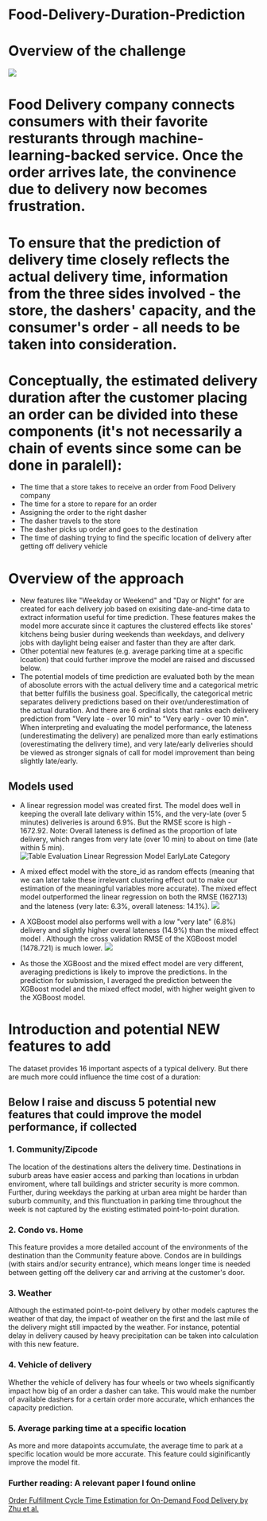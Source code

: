 # Food-Delivery-Duration-Prediction

 
# Overview of the challenge
![](https://ahseeit.com//king-include/uploads/2019/02/50775485_137073873988501_8263291442820303042_n-7723924764.jpg) 

# Food Delivery company connects consumers with their favorite resturants through machine-learning-backed service. Once the order arrives late, the convinence due to delivery now becomes frustration.
# To ensure that the prediction of delivery time closely reflects the actual delivery time, information from the three sides involved - the store, the dashers' capacity, and the consumer's order - all needs to be taken into consideration.
# Conceptually, the estimated delivery duration after the customer placing an order can be divided into these components (it's not necessarily a chain of events since some can be done in paralell): 
- The time that a store takes to receive an order from Food Delivery company
- The time for a store to repare for an order
- Assigning the order to the right dasher
- The dasher travels to the store
- The dasher picks up order and goes to the destination
- The time of dashing trying to find the specific location of delivery after getting off delivery vehicle

# Overview of the approach
* New features like "Weekday or Weekend" and "Day or Night" for are created for each delivery job based on exisiting date-and-time data to extract information useful for time prediction. These features makes the model more accurate since it captures the clustered effects like stores' kitchens being busier during weekends than weekdays, and delivery jobs with daylight being eaiser and faster than they are after dark. 
* Other potential new features (e.g. average parking time at a specific lcoation) that could further improve the model are raised and discussed below. 
* The potential models of time prediction are evaluated both by the mean of abosolute errors with the actual delivery time and a categorical metric that better fulfills the business goal. Specifically, the categorical metric separates delivery predictions based on their over/underestimation of the actual duration. And there are 6 ordinal slots that ranks each delivery prediction from "Very late - over 10 min" to "Very early - over 10 min". When interpreting and evaluating the model performance, the lateness (underestimating the delivery) are penalized more than early estimations (overestimating the delivery time), and very late/early deliveries should be viewed as stronger signals of call for model improvement than being slightly late/early.

## Models used
* A linear regression model was created first. The model does well in keeping the overall late delivary within 15%, and the very-late (over 5 minutes) deliveries is around 6.9%. But the RMSE score is high - 1672.92. Note: Overall lateness is defined as the proportion of late delivery, which ranges from very late (over 10 min) to about on time (late within 5 min).
![Table Evaluation Linear Regression Model EarlyLate Category](https://rpubs.com/guoxinqi1995/ErrorEvaluationLinearRegressionModelEarlyLateCategory)
* A mixed effect model with the store_id as random effects (meaning that we can later take these irrelevant clustering effect out to make our estimation of the meaningful variables more accurate). The mixed effect model outperformed the linear regression on both the RMSE (1627.13) and the lateness (very late: 6.3%, overall lateness: 14.1%). 
![](https://drive.google.com/file/d/1WaOKnBAjgj2J3-8Uh27Gwq5oI-hEbhA-/view?usp=sharing)
* A XGBoost model also performs well with a low "very late" (6.8%) delivery and slightly higher overal lateness (14.9%) than the mixed effect model . Although the cross validation RMSE of the XGBoost model (1478.721) is much lower.
![](https://rpubs.com/guoxinqi1995/ErrorEvaluationXGBoostModelEarlyLateCategory)

* As those the XGBoost and the mixed effect model are very different, averaging predictions is likely to improve the predictions. In the prediction for submission, I averaged the prediction between the XGBoost model and the mixed effect model, with higher weight given to the XGBoost model.

# Introduction and potential NEW features to add

The dataset provides 16 important aspects of a typical delivery. But there are much more could influence the time cost of a duration: 

## Below I raise and discuss 5 potential new features that could improve the model performance, if collected
### 1. Community/Zipcode
The location of the destinations alters the delivery time. Destinations in suburb areas have easier access and parking than locations in urbdan enviroment, where tall buildings and stricter security is more common. Further, during weekdays the parking at urban area might be harder than suburb community, and this flunctuation in parking time throughout the week is not captured by the existing estimated point-to-point duration.

### 2. Condo vs. Home
This feature provides a more detailed account of the environments of the destination than the Community feature above. Condos are in buildings (with stairs and/or security entrance), which means longer time is needed between getting off the delivery car and arriving at the customer's door. 

### 3. Weather
Although the estimated point-to-point delivery by other models captures the weather of that day, the impact of weather on the first and the last mile of the delivery might still impacted by the weather. For instance, potential delay in delivery caused by heavy precipitation can be taken into calculation with this new feature.

### 4. Vehicle of delivery
Whether the vehicle of delivery has four wheels or two wheels significantly impact how big of an order a dasher can take. This would make the number of available dashers for a certain order more accurate, which enhances the capacity prediction. 

### 5. Average parking time at a specific location 
As more and more datapoints accumulate, the average time to park at a specific location would be more accurate. This feature could siginificantly improve the model fit.

### Further reading: A relevant paper I found online 
[Order Fulfillment Cycle Time Estimation for On-Demand Food Delivery by Zhu et al.](https://dl.acm.org/doi/abs/10.1145/3394486.3403307?casa_token=flXKViuOCpcAAAAA:oho4jzUswXyJza_ZbBTeap2mKJ2NP1T_bqHsMOAFInuqb2WM2Pa8lrfBU2yjtbUc1cXFXw1xX8m2)

